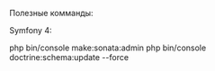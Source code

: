 Полезные комманды:

Symfony 4:

php bin/console  make:sonata:admin 
php bin/console  doctrine:schema:update --force